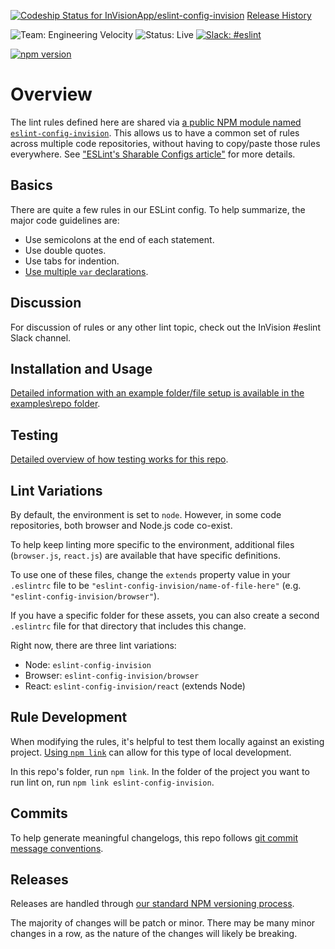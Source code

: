 
[ ![Codeship Status for InVisionApp/eslint-config-invision](https://codeship.com/projects/adfb9760-0a34-0134-c5ef-0e5eddf2fc4b/status?branch=master)](https://codeship.com/projects/155507)
[Release History](https://github.com/InVisionApp/eslint-config-invision/releases)

![Team: Engineering Velocity](https://img.shields.io/badge/team-engineering_velocity-lightgrey.svg)
![Status: Live](https://img.shields.io/badge/status-live-green.svg)
[![Slack: #eslint](https://img.shields.io/badge/slack-%23eslint-blue.svg)](https://invisionapp.slack.com/messages/eslint/)

[![npm version](https://badge.fury.io/js/eslint-config-invision.svg)](https://badge.fury.io/js/eslint-config-invision)

# Overview

The lint rules defined here are shared via [a public NPM module named `eslint-config-invision`](https://www.npmjs.com/package/eslint-config-invision). This allows us to have a common set of rules across multiple code repositories, without having to copy/paste those rules everywhere. See ["ESLint's Sharable Configs article"](http://eslint.org/docs/developer-guide/shareable-configs) for more details.

## Basics

There are quite a few rules in our ESLint config. To help summarize, the major code guidelines are:

* Use semicolons at the end of each statement.
* Use double quotes.
* Use tabs for indention.
* [Use multiple `var` declarations](http://benalman.com/news/2012/05/multiple-var-statements-javascript/).

## Discussion

For discussion of rules or any other lint topic, check out the InVision #eslint Slack channel.

## Installation and Usage

[Detailed information with an example folder/file setup is available in the examples\repo folder](https://github.com/InVisionApp/eslint-config-invision/tree/master/examples/repo).

## Testing

[Detailed overview of how testing works for this repo](http://engineering.invisionapp.com/post/testing-eslint/).

## Lint Variations

By default, the environment is set to `node`. However, in some code repositories, both browser and Node.js code co-exist.

To help keep linting more specific to the environment, additional files (`browser.js`, `react.js`) are available that have specific definitions.

To use one of these files, change the `extends` property value in your `.eslintrc` file to be `"eslint-config-invision/name-of-file-here"` (e.g.  `"eslint-config-invision/browser"`).

If you have a specific folder for these assets, you can also create a second `.eslintrc` file for that directory that includes this change.

Right now, there are three lint variations:
- Node: `eslint-config-invision`
- Browser: `eslint-config-invision/browser`
- React: `eslint-config-invision/react` (extends Node)

## Rule Development

When modifying the rules, it's helpful to test them locally against an existing project. [Using `npm link`](https://github.com/InVisionApp/guides/tree/master/protocol/node#use-local-npm-module-for-testing) can allow for this type of local development.

In this repo's folder, run `npm link`. In the folder of the project you want to run lint on, run `npm link eslint-config-invision`.

## Commits

To help generate meaningful changelogs, this repo follows [git commit message conventions](https://github.com/InVisionApp/guides/tree/master/style/git#commit-message-conventions).

## Releases

Releases are handled through [our standard NPM versioning process](https://github.com/InVisionApp/guides/tree/master/protocol/node#publishing-changes).

The majority of changes will be patch or minor. There may be many minor changes in a row, as the nature of the changes will likely be breaking.
